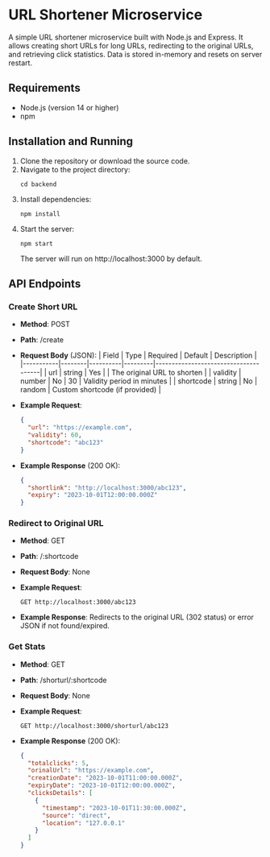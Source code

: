 # URL Shortener Microservice

A simple URL shortener microservice built with Node.js and Express. It allows creating short URLs for long URLs, redirecting to the original URLs, and retrieving click statistics. Data is stored in-memory and resets on server restart.

## Requirements

- Node.js (version 14 or higher)
- npm

## Installation and Running

1. Clone the repository or download the source code.
2. Navigate to the project directory:
   ```
   cd backend
   ```
3. Install dependencies:
   ```
   npm install
   ```
4. Start the server:
   ```
   npm start
   ```
   The server will run on http://localhost:3000 by default.

## API Endpoints

### Create Short URL

- **Method**: POST
- **Path**: /create
- **Request Body** (JSON):
  | Field | Type | Required | Default | Description |
  |-----------|--------|----------|---------|--------------------------------------|
  | url | string | Yes | | The original URL to shorten |
  | validity | number | No | 30 | Validity period in minutes |
  | shortcode | string | No | random | Custom shortcode (if provided) |

- **Example Request**:

  ```json
  {
    "url": "https://example.com",
    "validity": 60,
    "shortcode": "abc123"
  }
  ```

- **Example Response** (200 OK):
  ```json
  {
    "shortlink": "http://localhost:3000/abc123",
    "expiry": "2023-10-01T12:00:00.000Z"
  }
  ```

### Redirect to Original URL

- **Method**: GET
- **Path**: /:shortcode
- **Request Body**: None

- **Example Request**:

  ```
  GET http://localhost:3000/abc123
  ```

- **Example Response**: Redirects to the original URL (302 status) or error JSON if not found/expired.

### Get Stats

- **Method**: GET
- **Path**: /shorturl/:shortcode
- **Request Body**: None

- **Example Request**:

  ```
  GET http://localhost:3000/shorturl/abc123
  ```

- **Example Response** (200 OK):
  ```json
  {
    "totalclicks": 5,
    "orinalUrl": "https://example.com",
    "creationDate": "2023-10-01T11:00:00.000Z",
    "expiryDate": "2023-10-01T12:00:00.000Z",
    "clicksDetails": [
      {
        "timestamp": "2023-10-01T11:30:00.000Z",
        "source": "direct",
        "location": "127.0.0.1"
      }
    ]
  }
  ```
